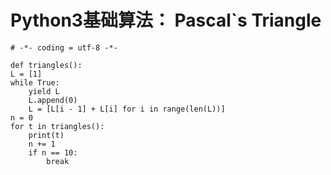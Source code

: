 # Python3基础算法： Pascal`s Triangle  

    # -*- coding = utf-8 -*-
 
    def triangles():
    L = [1]
    while True:
        yield L
        L.append(0)
        L = [L[i - 1] + L[i] for i in range(len(L))]
    n = 0
    for t in triangles():
        print(t)
        n += 1
        if n == 10:
            break
